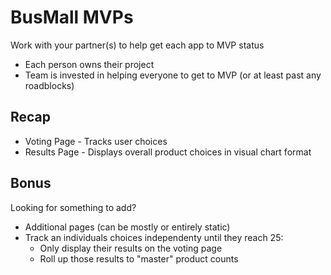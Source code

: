 # BusMall MVPs

Work with your partner(s) to help get each app to MVP status

* Each person owns their project
* Team is invested in helping everyone to get to MVP (or at least past any roadblocks)

## Recap

* Voting Page - Tracks user choices
* Results Page - Displays overall product choices in visual chart format

## Bonus

Looking for something to add?

* Additional pages (can be mostly or entirely static)
* Track an individuals choices independenty until they reach 25:
    * Only display their results on the voting page
    * Roll up those results to "master" product counts
